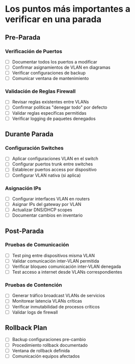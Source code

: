 # Los puntos más importantes a verificar en una parada

## Pre-Parada

### Verificación de Puertos
- [ ] Documentar todos los puertos a modificar
- [ ] Confirmar asignamientos de VLAN en diagramas
- [ ] Verificar configuraciones de backup
- [ ] Comunicar ventana de mantenimiento

### Validación de Reglas Firewall
- [ ] Revisar reglas existentes entre VLANs
- [ ] Confirmar políticas "denegar todo" por defecto
- [ ] Validar reglas específicas permitidas
- [ ] Verificar logging de paquetes denegados

## Durante Parada

### Configuración Switches
- [ ] Aplicar configuraciones VLAN en el switch
- [ ] Configurar puertos trunk entre switches
- [ ] Establecer puertos access por dispositivo
- [ ] Configurar VLAN nativa (si aplica)

### Asignación IPs
- [ ] Configurar interfaces VLAN en routers
- [ ] Asignar IPs del gateway por VLAN
- [ ] Actualizar DNS/DHCP scopes
- [ ] Documentar cambios en inventario

## Post-Parada

### Pruebas de Comunicación
- [ ] Test ping entre dispositivos misma VLAN
- [ ] Validar comunicación inter-VLAN permitida
- [ ] Verificar bloqueo comunicación inter-VLAN denegada
- [ ] Test acceso a internet desde VLANs correspondientes

### Pruebas de Contención
- [ ] Generar tráfico broadcast VLANs de servicios
- [ ] Monitorear latencia VLANs críticas 
- [ ] Verificar inmutabilidad de procesos críticos
- [ ] Validar logs de firewall

## Rollback Plan
- [ ] Backup configuraciones pre-cambio
- [ ] Procedimiento rollback documentado
- [ ] Ventana de rollback definida
- [ ] Comunicación equipos afectados
